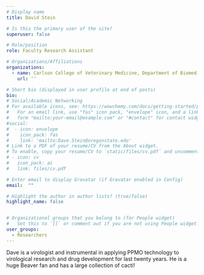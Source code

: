```yaml
---
# Display name
title: David Stein

# Is this the primary user of the site?
superuser: false

# Role/position
role: Faculty Research Assistant

# Organizations/Affiliations
organizations:
  - name: Carlson College of Veterinary Medicine, Department of Biomedical Sciences
    url: ''

# Short bio (displayed in user profile at end of posts)
bio:
# Social/Academic Networking
# For available icons, see: https://wowchemy.com/docs/getting-started/page-builder/#icons
#   For an email link, use "fas" icon pack, "envelope" icon, and a link in the
#   form "mailto:your-email@example.com" or "#contact" for contact widget.
#social:
#  - icon: envelope
#    icon_pack: fas
#    link: 'mailto:Dave.Stein@oregonstate.edu'
# Link to a PDF of your resume/CV from the About widget.
# To enable, copy your resume/CV to `static/files/cv.pdf` and uncomment the lines below.
# - icon: cv
#   icon_pack: ai
#   link: files/cv.pdf

# Enter email to display Gravatar (if Gravatar enabled in Config)
email:  ""

# Highlight the author in author lists? (true/false)
highlight_name: false


# Organizational groups that you belong to (for People widget)
#   Set this to `[]` or comment out if you are not using People widget.
user_groups:
  - Researchers
---
```

Dave is a virologist and instrumental in applying PPMO technology to virological research and drug development for last twenty years.  He is a huge Beaver fan and has a large collection of cacti!
